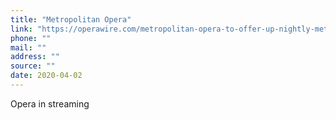 ```yaml
---
title: "Metropolitan Opera"
link: "https://operawire.com/metropolitan-opera-to-offer-up-nightly-met-opera-streams/"
phone: ""
mail: ""
address: ""
source: ""
date: 2020-04-02
---
```


Opera in streaming
